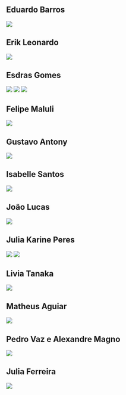 
## Eduardo Barros

<img src="eduardo_barros.png">

## Erik Leonardo

<img src="erik_leonardo.png">

## Esdras Gomes

<img src="esdras1.png">

<img src="esdras1.png">

<img src="esdras1.png">

## Felipe Maluli

<img src="felipe_maluli.png">

## Gustavo Antony

<img src="gustavo_antony.png">

## Isabelle Santos

<img src="isabelle.png">

## João Lucas

<img src="joao_lucas.jpg">

## Julia Karine Peres

<img src="julia_karine.png">

<img src="julia_karine2.png">

## Livia Tanaka

<img src="livia.png">

## Matheus Aguiar

<img src="matheus.png">

## Pedro Vaz e Alexandre Magno

<img src="pedro_vaz_e_alexandre_magno.png">

## Julia Ferreira

<img src="julia_ferreira.png">